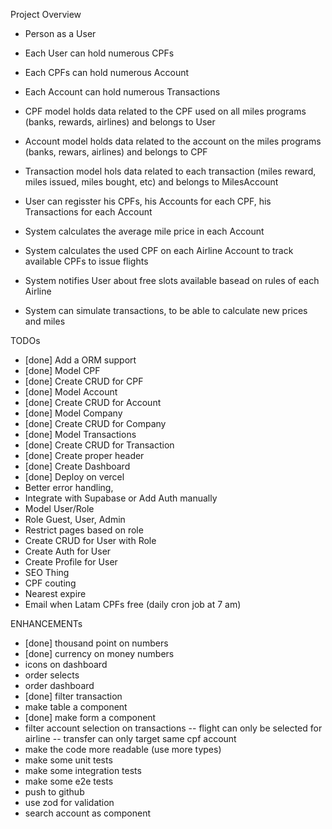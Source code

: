 Project Overview

- Person as a User
- Each User can hold numerous CPFs
- Each CPFs can hold numerous Account
- Each Account can hold numerous Transactions

- CPF model holds data related to the CPF used on all miles programs (banks, rewards, airlines) and belongs to User
- Account model holds data related to the account on the miles programs (banks, rewars, airlines) and belongs to CPF
- Transaction model hols data related to each transaction (miles reward, miles issued, miles bought, etc) and belongs to MilesAccount

- User can regisster his CPFs, his Accounts for each CPF, his Transactions for each Account
- System calculates the average mile price in each Account
- System calculates the used CPF on each Airline Account to track available CPFs to issue flights
- System notifies User about free slots available basead on rules of each Airline
- System can simulate transactions, to be able to calculate new prices and miles

TODOs

- [done] Add a ORM support
- [done] Model CPF
- [done] Create CRUD for CPF
- [done] Model Account
- [done] Create CRUD for Account
- [done] Model Company
- [done] Create CRUD for Company
- [done] Model Transactions
- [done] Create CRUD for Transaction
- [done] Create proper header
- [done] Create Dashboard
- [done] Deploy on vercel
- Better error handling,
- Integrate with Supabase or Add Auth manually
- Model User/Role
- Role Guest, User, Admin
- Restrict pages based on role
- Create CRUD for User with Role
- Create Auth for User
- Create Profile for User
- SEO Thing
- CPF couting
- Nearest expire
- Email when Latam CPFs free (daily cron job at 7 am)

ENHANCEMENTs

- [done] thousand point on numbers
- [done] currency on money numbers
- icons on dashboard
- order selects
- order dashboard
- [done] filter transaction
- make table a component
- [done] make form a component
- filter account selection on transactions
  -- flight can only be selected for airline
  -- transfer can only target same cpf account
- make the code more readable (use more types)
- make some unit tests
- make some integration tests
- make some e2e tests
- push to github
- use zod for validation
- search account as component
